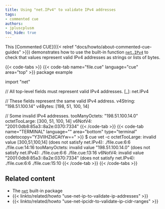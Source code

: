 ```yaml
---
title: Using "net.IPv4" to validate IPv4 addresses
tags:
- commented cue
authors:
- jpluscplusm
toc_hide: true
---
```


This [Commented CUE]({{< relref "docs/howto/about-commented-cue-guides" >}})
demonstrates how to use the built-in function
[`net.IPv4`](https://pkg.go.dev/cuelang.org/go/pkg/net#IPv4)
to check that values represent valid IPv4 addresses as strings or lists of
bytes.

{{< code-tabs >}}
{{< code-tab name="file.cue" language="cue" area="top" >}}
package example

import "net"

// All top-level fields must represent valid IPv4 addresses.
[_]: net.IPv4

// These fields represent the same valid IPv4 address.
v4String: "198.51.100.14"
v4Bytes: [198, 51, 100, 14]

// Some invalid IPv4 addresses.
tooManyOctets: "198.51.100.14.0"
octetTooLarge: [300, 51, 100, 14]
v6NotV4: "2001:0db8:85a3::8a2e:0370:7334"
{{< /code-tab >}}
{{< code-tab name="TERMINAL" language="" area="bottom" type="terminal" codetocopy="Y3VlIHZldCAtYw==" >}}
$ cue vet -c
octetTooLarge: invalid value [300,51,100,14] (does not satisfy net.IPv4):
    ./file.cue:6:6
    ./file.cue:14:16
tooManyOctets: invalid value "198.51.100.14.0" (does not satisfy net.IPv4):
    ./file.cue:6:6
    ./file.cue:13:16
v6NotV4: invalid value "2001:0db8:85a3::8a2e:0370:7334" (does not satisfy net.IPv4):
    ./file.cue:6:6
    ./file.cue:15:10
{{< /code-tab >}}
{{< /code-tabs >}}

## Related content

- The [`net`](https://pkg.go.dev/cuelang.org/go/pkg/net) built-in package
- {{< linkto/related/howto "use-net-ip-to-validate-ip-addresses" >}}
- {{< linkto/related/howto "use-net-ipcidr-to-validate-ip-cidr-ranges" >}}
